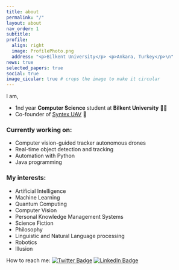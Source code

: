 ```yaml
---
title: about
permalink: "/"
layout: about
nav_order: 1
subtitle: 
profile:
  align: right
  image: ProfilePhoto.png
  address: "<p>Bilkent University</p> <p>Ankara, Turkey</p>\n"
news: true
selected_papers: true
social: true
image_cicular: true # crops the image to make it circular 
---
```


I am,
- 1nd year **Computer Science** student at **Bilkent University** 👨‍💻
- Co-founder of [Syntex UAV](https://gokordu.com) 🚁

### Currently working on:
- Computer vision-guided tracker autonomous drones
- Real-time object detection and tracking
- Automation with Python
- Java programming

### My interests:
- Artificial Intelligence
- Machine Learning
- Quantum Computing
- Computer Vision
- Personal Knowledge Management Systems
- Science Fiction
- Philosophy
- Linguistic and Natural Language processing
- Robotics
- Illusion

How to reach me:
[![Twitter Badge](https://img.shields.io/badge/Twitter-Profile-informational?style=flat&logo=twitter&logoColor=white&color=1CA2F1)](https://twitter.com/alpsencerozturk)
[![LinkedIn Badge](https://img.shields.io/badge/LinkedIn-Profile-informational?style=flat&logo=linkedin&logoColor=white&color=0D76A8)](https://www.linkedin.com/in/yavuzalpsencerozturk)

